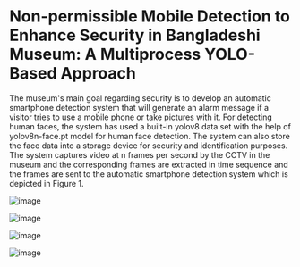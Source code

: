 # Non-permissible Mobile Detection to Enhance Security in Bangladeshi Museum: A Multiprocess YOLO-Based Approach

The museum's main goal regarding security is to develop an automatic smartphone detection system that will generate an alarm message if a visitor tries to use a mobile phone or take pictures with it. For detecting human faces, the system has used a built-in yolov8 data set with the help of yolov8n-face.pt model for human face detection. The system can also store the face data into a storage device for security and identification purposes. The system captures video at n frames per second by the CCTV in the museum and the corresponding frames are extracted in time sequence and the frames are sent to the automatic smartphone detection system which is depicted in Figure 1.

![image](https://github.com/user-attachments/assets/c237a5d5-7f38-4e26-8c31-fc64a7ba3f9a)

![image](https://github.com/user-attachments/assets/6821262e-0d87-42f0-bc2b-00450a9daea1)

![image](https://github.com/user-attachments/assets/b86cde93-d26a-464f-8b73-05f42aacc016)

![image](https://github.com/user-attachments/assets/0e4b9a08-fc0d-43f9-915c-69217d3c9a14)











